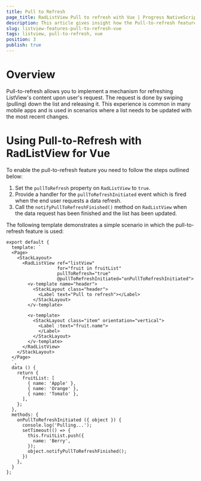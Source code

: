 ```yaml
---
title: Pull to Refresh
page_title: RadListView Pull to refresh with Vue | Progress NativeScript UI Documentation
description: This article gives insight how the Pull-to-refresh feature is used in RadListView for Vue.
slug: listview-features-pull-to-refresh-vue
tags: listview, pull-to-refresh, vue
position: 3
publish: true
---
```


# Overview
Pull-to-refresh allows you to implement a mechanism for refreshing ListView's content upon user's request. The request is done by swiping (pulling) down the list and releasing it. This experience is common in many mobile apps and is used in scenarios where a list needs to be updated with the most recent changes.

# Using Pull-to-Refresh with RadListView for Vue
To enable the pull-to-refresh feature you need to follow the steps outlined below:

1. Set the `pullToRefresh` property on `RadListView` to `true`.
2. Provide a handler for the `pullToRefreshInitiated` event which is fired when the end user requests a data refresh.
3. Call the `notifyPullToRefreshFinished()` method on `RadListView` when the data request has been finished and the list has been updated.

The following template demonstrates a simple scenario in which the pull-to-refresh feature is used:

```
export default {
  template: `
  <Page>
    <StackLayout>
      <RadListView ref="listView"
                   for="fruit in fruitList"
                   pullToRefresh="true"
                   @pullToRefreshInitiated="onPullToRefreshInitiated">
        <v-template name="header">
          <StackLayout class="header">
            <Label text="Pull to refresh"></Label>
          </StackLayout>
        </v-template>

        <v-template>
          <StackLayout class="item" orientation="vertical">
            <Label :text="fruit.name">
            </Label>
          </StackLayout>
        </v-template>
      </RadListView>
    </StackLayout>
  </Page>
  `,
  data () {
    return {
      fruitList: [
        { name: 'Apple' },
        { name: 'Orange' },
        { name: 'Tomato' },
      ],
    };
  },
  methods: {
    onPullToRefreshInitiated ({ object }) {
      console.log('Pulling...');
      setTimeout(() => {
        this.fruitList.push({
          name: 'Berry',
        });
        object.notifyPullToRefreshFinished();
      })
    },
  }
};
```
